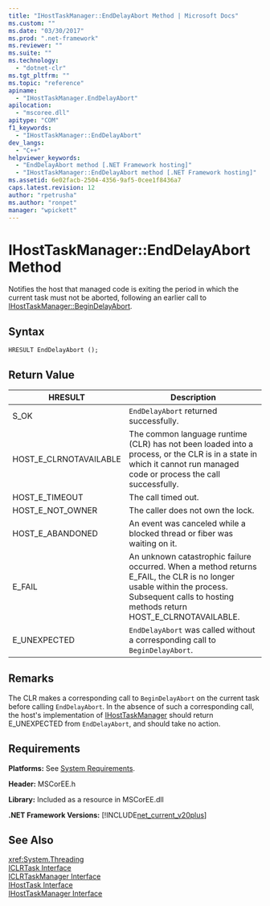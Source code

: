 ```yaml
---
title: "IHostTaskManager::EndDelayAbort Method | Microsoft Docs"
ms.custom: ""
ms.date: "03/30/2017"
ms.prod: ".net-framework"
ms.reviewer: ""
ms.suite: ""
ms.technology: 
  - "dotnet-clr"
ms.tgt_pltfrm: ""
ms.topic: "reference"
apiname: 
  - "IHostTaskManager.EndDelayAbort"
apilocation: 
  - "mscoree.dll"
apitype: "COM"
f1_keywords: 
  - "IHostTaskManager::EndDelayAbort"
dev_langs: 
  - "C++"
helpviewer_keywords: 
  - "EndDelayAbort method [.NET Framework hosting]"
  - "IHostTaskManager::EndDelayAbort method [.NET Framework hosting]"
ms.assetid: 6e02facb-2504-4356-9af5-0cee1f8436a7
caps.latest.revision: 12
author: "rpetrusha"
ms.author: "ronpet"
manager: "wpickett"
---
```

# IHostTaskManager::EndDelayAbort Method
Notifies the host that managed code is exiting the period in which the current task must not be aborted, following an earlier call to [IHostTaskManager::BeginDelayAbort](../../../../docs/framework/unmanaged-api/hosting/ihosttaskmanager-begindelayabort-method.md).  
  
## Syntax  
  
```  
HRESULT EndDelayAbort ();  
```  
  
## Return Value  
  
|HRESULT|Description|  
|-------------|-----------------|  
|S_OK|`EndDelayAbort` returned successfully.|  
|HOST_E_CLRNOTAVAILABLE|The common language runtime (CLR) has not been loaded into a process, or the CLR is in a state in which it cannot run managed code or process the call successfully.|  
|HOST_E_TIMEOUT|The call timed out.|  
|HOST_E_NOT_OWNER|The caller does not own the lock.|  
|HOST_E_ABANDONED|An event was canceled while a blocked thread or fiber was waiting on it.|  
|E_FAIL|An unknown catastrophic failure occurred. When a method returns E_FAIL, the CLR is no longer usable within the process. Subsequent calls to hosting methods return HOST_E_CLRNOTAVAILABLE.|  
|E_UNEXPECTED|`EndDelayAbort` was called without a corresponding call to `BeginDelayAbort`.|  
  
## Remarks  
 The CLR makes a corresponding call to `BeginDelayAbort` on the current task before calling `EndDelayAbort`. In the absence of such a corresponding call, the host's implementation of [IHostTaskManager](../../../../docs/framework/unmanaged-api/hosting/ihosttaskmanager-interface.md) should return E_UNEXPECTED from `EndDelayAbort`, and should take no action.  
  
## Requirements  
 **Platforms:** See [System Requirements](../../../../docs/framework/get-started/system-requirements.md).  
  
 **Header:** MSCorEE.h  
  
 **Library:** Included as a resource in MSCorEE.dll  
  
 **.NET Framework Versions:** [!INCLUDE[net_current_v20plus](../../../../includes/net-current-v20plus-md.md)]  
  
## See Also  
 <xref:System.Threading>   
 [ICLRTask Interface](../../../../docs/framework/unmanaged-api/hosting/iclrtask-interface.md)   
 [ICLRTaskManager Interface](../../../../docs/framework/unmanaged-api/hosting/iclrtaskmanager-interface.md)   
 [IHostTask Interface](../../../../docs/framework/unmanaged-api/hosting/ihosttask-interface.md)   
 [IHostTaskManager Interface](../../../../docs/framework/unmanaged-api/hosting/ihosttaskmanager-interface.md)